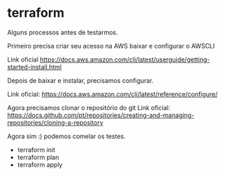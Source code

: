 # terraform
Alguns processos antes de testarmos.

Primeiro precisa criar seu acesso na AWS baixar e configurar o AWSCLI

Link oficial
https://docs.aws.amazon.com/cli/latest/userguide/getting-started-install.html

Depois de baixar e instalar, precisamos configurar.

Link oficial: https://docs.aws.amazon.com/cli/latest/reference/configure/

Agora precisamos clonar o repositório do git 
Link oficial: https://docs.github.com/pt/repositories/creating-and-managing-repositories/cloning-a-repository

Agora sim :) podemos comelar os testes.

- terraform init
- terraform plan
- terraform apply